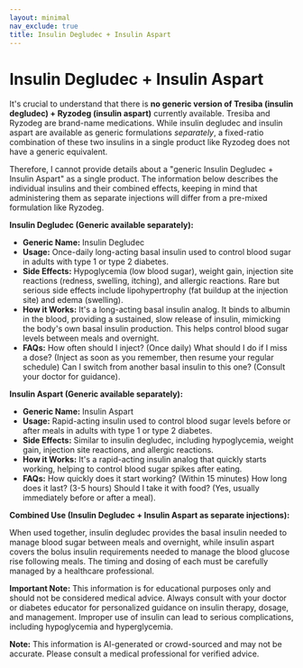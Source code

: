 ```yaml
---
layout: minimal
nav_exclude: true
title: Insulin Degludec + Insulin Aspart
---
```


# Insulin Degludec + Insulin Aspart

It's crucial to understand that there is **no generic version of Tresiba (insulin degludec) + Ryzodeg (insulin aspart)** currently available.  Tresiba and Ryzodeg are brand-name medications. While insulin degludec and insulin aspart are available as generic formulations *separately*,  a fixed-ratio combination of these two insulins in a single product like Ryzodeg does not have a generic equivalent.

Therefore, I cannot provide details about a "generic Insulin Degludec + Insulin Aspart" as a single product.  The information below describes the individual insulins and their combined effects, keeping in mind that administering them as separate injections will differ from a pre-mixed formulation like Ryzodeg.

**Insulin Degludec (Generic available separately):**

* **Generic Name:** Insulin Degludec
* **Usage:** Once-daily long-acting basal insulin used to control blood sugar in adults with type 1 or type 2 diabetes.
* **Side Effects:** Hypoglycemia (low blood sugar), weight gain, injection site reactions (redness, swelling, itching), and allergic reactions.  Rare but serious side effects include lipohypertrophy (fat buildup at the injection site) and edema (swelling).
* **How it Works:**  It's a long-acting basal insulin analog.  It binds to albumin in the blood, providing a sustained, slow release of insulin, mimicking the body's own basal insulin production. This helps control blood sugar levels between meals and overnight.
* **FAQs:**  How often should I inject? (Once daily)  What should I do if I miss a dose? (Inject as soon as you remember, then resume your regular schedule) Can I switch from another basal insulin to this one? (Consult your doctor for guidance).


**Insulin Aspart (Generic available separately):**

* **Generic Name:** Insulin Aspart
* **Usage:** Rapid-acting insulin used to control blood sugar levels before or after meals in adults with type 1 or type 2 diabetes.
* **Side Effects:** Similar to insulin degludec, including hypoglycemia, weight gain, injection site reactions, and allergic reactions.
* **How it Works:**  It's a rapid-acting insulin analog that quickly starts working, helping to control blood sugar spikes after eating.
* **FAQs:** How quickly does it start working? (Within 15 minutes)  How long does it last? (3-5 hours) Should I take it with food? (Yes, usually immediately before or after a meal).


**Combined Use (Insulin Degludec + Insulin Aspart as separate injections):**

When used together, insulin degludec provides the basal insulin needed to manage blood sugar between meals and overnight, while insulin aspart covers the bolus insulin requirements needed to manage the blood glucose rise following meals.  The timing and dosing of each must be carefully managed by a healthcare professional.


**Important Note:** This information is for educational purposes only and should not be considered medical advice.  Always consult with your doctor or diabetes educator for personalized guidance on insulin therapy, dosage, and management.  Improper use of insulin can lead to serious complications, including hypoglycemia and hyperglycemia.


**Note:** This information is AI-generated or crowd-sourced and may not be accurate. Please consult a medical professional for verified advice.